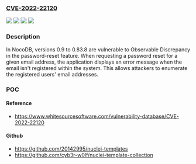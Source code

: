 ### [CVE-2022-22120](https://cve.mitre.org/cgi-bin/cvename.cgi?name=CVE-2022-22120)
![](https://img.shields.io/static/v1?label=Product&message=nocodb&color=blue)
![](https://img.shields.io/static/v1?label=Version&message=0.9%20&color=brightgreen)
![](https://img.shields.io/static/v1?label=Version&message=unspecified%20&color=brightgreen)
![](https://img.shields.io/static/v1?label=Vulnerability&message=CWE-203%20Information%20Exposure%20Through%20Discrepancy&color=brightgreen)

### Description

In NocoDB, versions 0.9 to 0.83.8 are vulnerable to Observable Discrepancy in the password-reset feature. When requesting a password reset for a given email address, the application displays an error message when the email isn't registered within the system. This allows attackers to enumerate the registered users' email addresses.

### POC

#### Reference
- https://www.whitesourcesoftware.com/vulnerability-database/CVE-2022-22120

#### Github
- https://github.com/20142995/nuclei-templates
- https://github.com/cyb3r-w0lf/nuclei-template-collection

